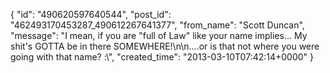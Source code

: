  {
   "id": "490620597640544",
   "post_id": "462493170453287_490612267641377",
   "from_name": "Scott Duncan",
   "message": "I mean, if you are \"full of Law\" like your name implies... My shit's GOTTA be in there SOMEWHERE!\n\n....or is that not where you were going with that name? :\\",
   "created_time": "2013-03-10T07:42:14+0000"
 }

